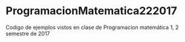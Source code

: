 # ProgramacionMatematica222017
Codigo de ejemplos vistos en clase de Programacion matemática 1, 2 semestre de 2017
